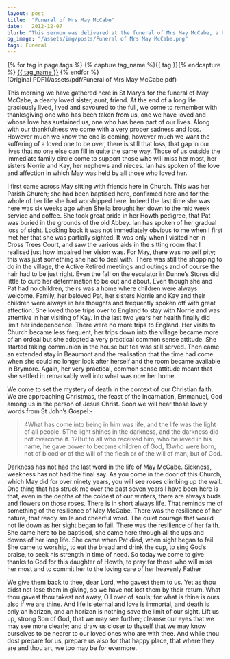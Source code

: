 ```yaml
---
layout: post
title:  "Funeral of Mrs May McCabe"
date:   2012-12-07
blurb: "This sermon was delivered at the funeral of Mrs May McCabe, a beloved member of the community. It celebrates her life, her resilience, and her faith. It also addresses the pain of loss and the hope of eternal life in God."
og_image: "/assets/img/posts/Funeral of Mrs May McCabe.png"
tags: Funeral
---    
```

<div class="tag-pills">
  {% for tag in page.tags %}
    {% capture tag_name %}{{ tag }}{% endcapture %}
    <a href="{{ site.baseurl }}/tag/{{ tag_name | slugify }}" class="tag-pill">{{ tag_name }}</a>
  {% endfor %}
</div>
[Original PDF](/assets/pdf/Funeral of Mrs May McCabe.pdf)

This morning we have gathered here in St Mary’s for the funeral of May McCabe, a dearly loved sister, aunt, friend. At the end of a long life graciously lived, lived and savoured to the full, we come to remember with thanksgiving one who has been taken from us, one we have loved and whose love has sustained us, one who has been part of our lives. Along with our thankfulness we come with a very proper sadness and loss. However much we know the end is coming, however much we want the suffering of a loved one to be over, there is still that loss, that gap in our lives that no one else can fill in quite the same way. Those of us outside the immediate family circle come to support those who will miss her most, her sisters Norrie and Kay, her nephews and nieces. Ian has spoken of the love and affection in which May was held by all those who loved her.

I first came across May sitting with friends here in Church. This was her Parish Church; she had been baptised here, confirmed here and for the whole of her life she had worshipped here. Indeed the last time she was here was six weeks ago when Sheila brought her down to the mid week service and coffee. She took great pride in her Howth pedigree, that Pat was buried in the grounds of the old Abbey. Ian has spoken of her gradual loss of sight. Looking back it was not immediately obvious to me when I first met her that she was partially sighted. It was only when I visited her in Cross Trees Court, and saw the various aids in the sitting room that I realised just how impaired her vision was. For May, there was no self pity; this was just something she had to deal with. There was still the shopping to do in the village, the Active Retired meetings and outings and of course the hair had to be just right. Even the fall on the escalator in Dunne’s Stores did little to curb her determination to be out and about. Even though she and Pat had no children, theirs was a home where children were always welcome. Family, her beloved Pat, her sisters Norrie and Kay and their children were always in her thoughts and frequently spoken off with great affection. She loved those trips over to England to stay with Norrie and was attentive in her visiting of Kay. In the last two years her health finally did limit her independence. There were no more trips to England. Her visits to Church became less frequent, her trips down into the village became more of an ordeal but she adopted a very practical common sense attitude. She started taking communion in the house but tea was still served. Then came an extended stay in Beaumont and the realisation that the time had come when she could no longer look after herself and the room became available in Brymore. Again, her very practical, common sense attitude meant that she settled in remarkably well into what was now her home.

We come to set the mystery of death in the context of our Christian faith. We are approaching Christmas, the feast of the Incarnation, Emmanuel, God among us in the person of Jesus Christ. Soon we will hear those lovely words from St John’s Gospel:-

> 4What has come into being in him was life, and the life was the light of all people. 5The light shines in the darkness, and the darkness did not overcome it.
> 12But to all who received him, who believed in his name, he gave power to become children of God, 13who were born, not of blood or of the will of the flesh or of the will of man, but of God.

Darkness has not had the last word in the life of May McCabe. Sickness, weakness has not had the final say. As you come in the door of this Church, which May did for over ninety years, you will see roses climbing up the wall. One thing that has struck me over the past seven years I have been here is that, even in the depths of the coldest of our winters, there are always buds and flowers on those roses. There is in short always life. That reminds me of something of the resilience of May McCabe. There was the resilience of her nature, that ready smile and cheerful word. The quiet courage that would not lie down as her sight began to fail. There was the resilience of her faith. She came here to be baptised, she came here through all the ups and downs of her long life. She came when Pat died, when sight began to fail. She came to worship, to eat the bread and drink the cup, to sing God’s praise, to seek his strength in time of need. So today we come to give thanks to God for this daughter of Howth, to pray for those who will miss her most and to commit her to the loving care of her heavenly Father

We give them back to thee, dear Lord, who gavest them to us. Yet as thou didst not lose them in giving, so we have not lost them by their return. What thou gavest thou takest not away, O Lover of souls; for what is thine is ours also if we are thine. And life is eternal and love is immortal, and death is only an horizon, and an horizon is nothing save the limit of our sight. Lift us up, strong Son of God, that we may see further; cleanse our eyes that we may see more clearly; and draw us closer to thyself that we may know ourselves to be nearer to our loved ones who are with thee. And while thou dost prepare for us, prepare us also for that happy place, that where they are and thou art, we too may be for evermore.
